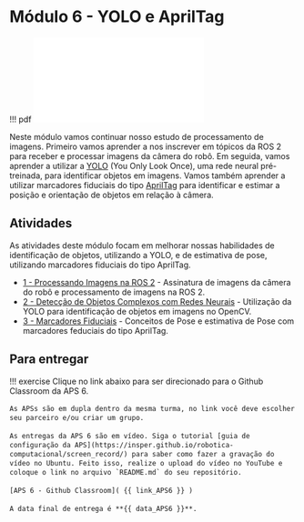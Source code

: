 # Módulo 6 - YOLO e AprilTag

!!! pdf
    ![](slides.pdf)

Neste módulo vamos continuar nosso estudo de processamento de imagens. Primeiro vamos aprender a nos inscrever em tópicos da ROS 2 para receber e processar imagens da câmera do robô. Em seguida, vamos aprender a utilizar a [YOLO](https://arxiv.org/abs/1506.02640) (You Only Look Once), uma rede neural pré-treinada, para identificar objetos em imagens. Vamos também aprender a utilizar marcadores fiduciais do tipo [AprilTag](https://ieeexplore.ieee.org/document/5979561) para identificar e estimar a posição e orientação de objetos em relação à câmera.

## Atividades

As atividades deste módulo focam em melhorar nossas habilidades de identificação de objetos, utilizando a YOLO, e de estimativa de pose, utilizando marcadores fiduciais do tipo AprilTag.

- [1 - Processando Imagens na ROS 2](atividades/1-image_subscriber.md) - Assinatura de imagens da câmera do robô e processamento de imagens na ROS 2.
- [2 - Detecção de Objetos Complexos com Redes Neurais](atividades/2-id_com_NN.md) - Utilização da YOLO para identificação de objetos em imagens no OpenCV.
- [3 - Marcadores Fiduciais](atividades/3-reconhecimento-marcadores.md) - Conceitos de Pose e estimativa de Pose com marcadores feduciais do tipo AprilTag.


## Para entregar

!!! exercise
    Clique no link abaixo para ser direcionado para o Github Classroom da APS 6.

    As APSs são em dupla dentro da mesma turma, no link você deve escolher seu parceiro e/ou criar um grupo.

    As entregas da APS 6 são em vídeo. Siga o tutorial [guia de configuração da APS](https://insper.github.io/robotica-computacional/screen_record/) para saber como fazer a gravação do vídeo no Ubuntu. Feito isso, realize o upload do vídeo no YouTube e coloque o link no arquivo `README.md` do seu repositório.

    [APS 6 - Github Classroom]( {{ link_APS6 }} )

    A data final de entrega é **{{ data_APS6 }}**.